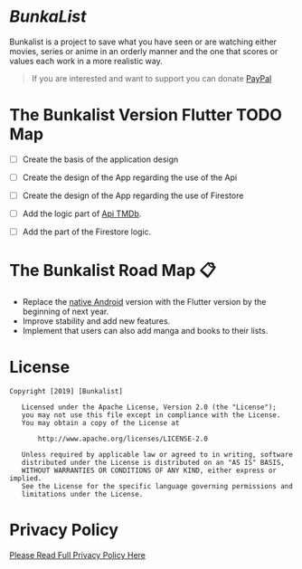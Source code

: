 # **_BunkaList_**
Bunkalist is a project to save what you have seen or are watching either movies, series or anime in an orderly manner and the one that scores or values each work in a more realistic way.

> If you are interested and want to support you can donate [PayPal](https://paypal.me/bunkalist?locale.x=es_ES)

# **The Bunkalist Version Flutter TODO Map**

- [ ] Create the basis of the application design
- [ ] Create the design of the App regarding the use of the Api
- [ ] Create the design of the App regarding the use of Firestore
- [ ] Add the logic part of [Api TMDb](https://www.themoviedb.org/documentation/api).
- [ ] Add the part of the Firestore logic.


# **The Bunkalist Road Map** :clipboard:
- Replace the [native Android](https://github.com/bunkalogic/BunkaList) version with the Flutter version by the beginning of next year. 
- Improve stability and add new features.
- Implement that users can also add manga and books to their lists.

# **License**
```
Copyright [2019] [Bunkalist]

   Licensed under the Apache License, Version 2.0 (the "License");
   you may not use this file except in compliance with the License.
   You may obtain a copy of the License at

       http://www.apache.org/licenses/LICENSE-2.0

   Unless required by applicable law or agreed to in writing, software
   distributed under the License is distributed on an "AS IS" BASIS,
   WITHOUT WARRANTIES OR CONDITIONS OF ANY KIND, either express or implied.
   See the License for the specific language governing permissions and
   limitations under the License.       
```
# **Privacy Policy**

[Please Read Full Privacy Policy Here](https://www.iubenda.com/privacy-policy/33068007)
